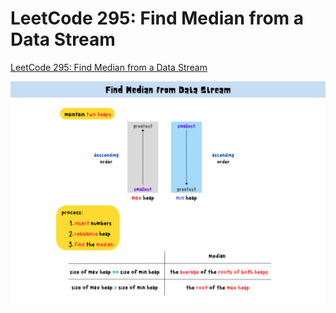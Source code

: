 # LeetCode 295: Find Median from a Data Stream
[LeetCode 295: Find Median from a Data Stream]()

![leetcode 295 summary-card](https://github.com/ClaireLee22/Leetcode/blob/main/LeetCode295-Find%20Median%20from%20a%20Data%20Stream/images/Find%20median%20from%20Data%20Stream.png)
